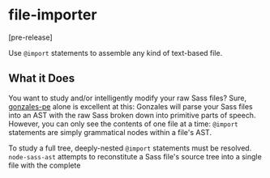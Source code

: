 # file-importer

[pre-release]

Use `@import` statements to assemble any kind of text-based file.

## What it Does

You want to study and/or intelligently modify your raw Sass files? Sure, [gonzales-pe](https://github.com/tonyganch/gonzales-pe) alone is excellent at this: Gonzales will parse your Sass files into an AST with the raw Sass broken down into primitive parts of speech. However, you can only see the contents of one file at a time: `@import` statements are simply grammatical nodes within a file's AST.

To study a full tree, deeply-nested `@import` statements must be resolved. `node-sass-ast` attempts to reconstitute a Sass file's source tree into a single file with the complete 



